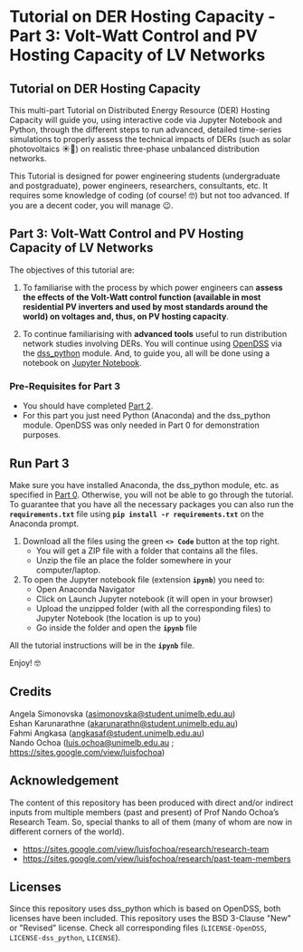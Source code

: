 # Tutorial on DER Hosting Capacity - Part 3: Volt-Watt Control and PV Hosting Capacity of LV Networks

## Tutorial on DER Hosting Capacity

This multi-part Tutorial on Distributed Energy Resource (DER) Hosting Capacity will guide you, using interactive code via Jupyter Notebook and Python, through the different steps to run advanced, detailed time-series simulations to properly assess the technical impacts of DERs (such as solar photovoltaics ☀️🏡) on realistic three-phase unbalanced distribution networks.

This Tutorial is designed for power engineering students (undergraduate and postgraduate), power engineers, researchers, consultants, etc. It requires some knowledge of coding (of course! 🤓) but not too advanced. If you are a decent coder, you will manage 😉.

## Part 3: Volt-Watt Control and PV Hosting Capacity of LV Networks

The objectives of this tutorial are:
1. To familiarise with the process by which power engineers can **assess the effects of the Volt-Watt control function (available in most residential PV inverters and used by most standards around the world) on voltages and, thus, on PV hosting capacity**.

2. To continue familiarising with **advanced tools** useful to run distribution network studies involving DERs. You will continue using [OpenDSS](https://www.epri.com/pages/sa/opendss) via the [dss_python](https://github.com/dss-extensions/dss_python) module. And, to guide you, all will be done using a notebook on [Jupyter Notebook](https://jupyter.org/).

### Pre-Requisites for Part 3
- You should have completed [Part 2](https://github.com/Team-Nando/Tutorial-DERHostingCapacity-2-TimeSeries_LV).
- For this part you just need Python (Anaconda) and the dss_python module. OpenDSS was only needed in Part 0 for demonstration purposes.

## Run Part 3
Make sure you have installed Anaconda, the dss_python module, etc. as specified in [Part 0](https://github.com/Team-Nando/Tutorial-DERHostingCapacity-0-dss_python). Otherwise, you will not be able to go through the tutorial. To guarantee that you have all the necessary packages you can also run the  **`requirements.txt`** file using  **`pip install -r requirements.txt`** on the Anaconda prompt.

1. Download all the files using the green **`<> Code`** button at the top right.
   - You will get a ZIP file with a folder that contains all the files.
   - Unzip the file an place the folder somewhere in your computer/laptop.
3. To open the Jupyter notebook file (extension **`ipynb`**) you need to:
   - Open Anaconda Navigator
   - Click on Launch Jupyter notebook (it will open in your browser)
   - Upload the unzipped folder (with all the corresponding files) to Jupyter Notebook (the location is up to you)
   - Go inside the folder and open the **`ipynb`** file

All the tutorial instructions will be in the **`ipynb`** file.

Enjoy! 🤓

## Credits

Angela Simonovska (asimonovska@student.unimelb.edu.au)  
Eshan Karunarathne (akarunarathn@student.unimelb.edu.au)  
Fahmi Angkasa (angkasaf@student.unimelb.edu.au)  
Nando Ochoa (luis.ochoa@unimelb.edu.au ; https://sites.google.com/view/luisfochoa)

## Acknowledgement

The content of this repository has been produced with direct and/or indirect inputs from multiple members (past and present) of Prof Nando Ochoa’s Research Team. So, special thanks to all of them (many of whom are now in different corners of the world).

* https://sites.google.com/view/luisfochoa/research/research-team
* https://sites.google.com/view/luisfochoa/research/past-team-members

## Licenses

Since this repository uses dss_python which is based on OpenDSS, both licenses have been included. This repository uses the BSD 3-Clause "New" or "Revised" license. Check all corresponding files (`LICENSE-OpenDSS`, `LICENSE-dss_python`, `LICENSE`).


